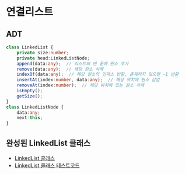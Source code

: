 # 연결리스트

## ADT

```typescript
class LinkedList {
	private size:number;
	private head:LinkedListNode;
	append(data:any);  // 리스트의 맨 끝에 원소 추가
	remove(data:any);  // 해당 원소 삭제
	indexOf(data:any);  // 해당 원소의 인덱스 반환, 존재하지 않으면 -1 반환
	insertAt(index:number, data:any);  // 해당 위치에 원소 삽입
	removeAt(index:number);  // 해당 위치에 있는 원소 삭제
	isEmpty();
	getSize();
}
class LinkedListNode {
	data:any;
	next:this;
}
```


## 완성된 LinkedList 클래스

- [LinkedList 클래스](./LinkedList.ts)
- [LinkedList 클래스 테스트코드](./LinkedList.test.ts)

